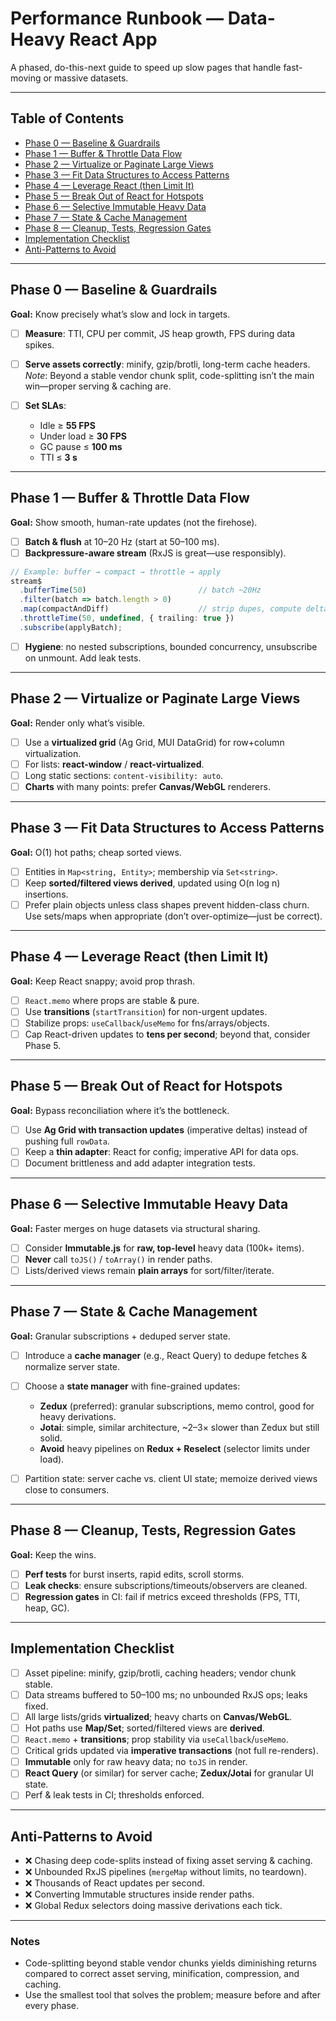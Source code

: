 # Performance Runbook — Data-Heavy React App

A phased, do-this-next guide to speed up slow pages that handle fast-moving or massive datasets.

---

## Table of Contents

* [Phase 0 — Baseline & Guardrails](#phase-0--baseline--guardrails)
* [Phase 1 — Buffer & Throttle Data Flow](#phase-1--buffer--throttle-data-flow)
* [Phase 2 — Virtualize or Paginate Large Views](#phase-2--virtualize-or-paginate-large-views)
* [Phase 3 — Fit Data Structures to Access Patterns](#phase-3--fit-data-structures-to-access-patterns)
* [Phase 4 — Leverage React (then Limit It)](#phase-4--leverage-react-then-limit-it)
* [Phase 5 — Break Out of React for Hotspots](#phase-5--break-out-of-react-for-hotspots)
* [Phase 6 — Selective Immutable Heavy Data](#phase-6--selective-immutable-heavy-data)
* [Phase 7 — State & Cache Management](#phase-7--state--cache-management)
* [Phase 8 — Cleanup, Tests, Regression Gates](#phase-8--cleanup-tests-regression-gates)
* [Implementation Checklist](#implementation-checklist)
* [Anti-Patterns to Avoid](#anti-patterns-to-avoid)

---

## Phase 0 — Baseline & Guardrails

**Goal:** Know precisely what’s slow and lock in targets.

* [ ] **Measure**: TTI, CPU per commit, JS heap growth, FPS during data spikes.
* [ ] **Serve assets correctly**: minify, gzip/brotli, long-term cache headers.
  *Note*: Beyond a stable vendor chunk split, code-splitting isn’t the main win—proper serving & caching are.
* [ ] **Set SLAs**:

  * Idle ≥ **55 FPS**
  * Under load ≥ **30 FPS**
  * GC pause ≤ **100 ms**
  * TTI ≤ **3 s**

---

## Phase 1 — Buffer & Throttle Data Flow

**Goal:** Show smooth, human-rate updates (not the firehose).

* [ ] **Batch & flush** at 10–20 Hz (start at 50–100 ms).
* [ ] **Backpressure-aware stream** (RxJS is great—use responsibly).

```ts
// Example: buffer → compact → throttle → apply
stream$
  .bufferTime(50)                         // batch ~20Hz
  .filter(batch => batch.length > 0)
  .map(compactAndDiff)                    // strip dupes, compute deltas
  .throttleTime(50, undefined, { trailing: true })
  .subscribe(applyBatch);
```

* [ ] **Hygiene**: no nested subscriptions, bounded concurrency, unsubscribe on unmount. Add leak tests.

---

## Phase 2 — Virtualize or Paginate Large Views

**Goal:** Render only what’s visible.

* [ ] Use a **virtualized grid** (Ag Grid, MUI DataGrid) for row+column virtualization.
* [ ] For lists: **react-window** / **react-virtualized**.
* [ ] Long static sections: `content-visibility: auto`.
* [ ] **Charts** with many points: prefer **Canvas/WebGL** renderers.

---

## Phase 3 — Fit Data Structures to Access Patterns

**Goal:** O(1) hot paths; cheap sorted views.

* [ ] Entities in `Map<string, Entity>`; membership via `Set<string>`.
* [ ] Keep **sorted/filtered views derived**, updated using O(n log n) insertions.
* [ ] Prefer plain objects unless class shapes prevent hidden-class churn. Use sets/maps when appropriate (don’t over-optimize—just be correct).

---

## Phase 4 — Leverage React (then Limit It)

**Goal:** Keep React snappy; avoid prop thrash.

* [ ] `React.memo` where props are stable & pure.
* [ ] Use **transitions** (`startTransition`) for non-urgent updates.
* [ ] Stabilize props: `useCallback`/`useMemo` for fns/arrays/objects.
* [ ] Cap React-driven updates to **tens per second**; beyond that, consider Phase 5.

---

## Phase 5 — Break Out of React for Hotspots

**Goal:** Bypass reconciliation where it’s the bottleneck.

* [ ] Use **Ag Grid with transaction updates** (imperative deltas) instead of pushing full `rowData`.
* [ ] Keep a **thin adapter**: React for config; imperative API for data ops.
* [ ] Document brittleness and add adapter integration tests.

---

## Phase 6 — Selective Immutable Heavy Data

**Goal:** Faster merges on huge datasets via structural sharing.

* [ ] Consider **Immutable.js** for **raw, top-level** heavy data (100k+ items).
* [ ] **Never** call `toJS()` / `toArray()` in render paths.
* [ ] Lists/derived views remain **plain arrays** for sort/filter/iterate.

---

## Phase 7 — State & Cache Management

**Goal:** Granular subscriptions + deduped server state.

* [ ] Introduce a **cache manager** (e.g., React Query) to dedupe fetches & normalize server state.
* [ ] Choose a **state manager** with fine-grained updates:

  * **Zedux** (preferred): granular subscriptions, memo control, good for heavy derivations.
  * **Jotai**: simple, similar architecture, ~2–3× slower than Zedux but still solid.
  * **Avoid** heavy pipelines on **Redux + Reselect** (selector limits under load).
* [ ] Partition state: server cache vs. client UI state; memoize derived views close to consumers.

---

## Phase 8 — Cleanup, Tests, Regression Gates

**Goal:** Keep the wins.

* [ ] **Perf tests** for burst inserts, rapid edits, scroll storms.
* [ ] **Leak checks**: ensure subscriptions/timeouts/observers are cleaned.
* [ ] **Regression gates** in CI: fail if metrics exceed thresholds (FPS, TTI, heap, GC).

---

## Implementation Checklist

* [ ] Asset pipeline: minify, gzip/brotli, caching headers; vendor chunk stable.
* [ ] Data streams buffered to 50–100 ms; no unbounded RxJS ops; leaks fixed.
* [ ] All large lists/grids **virtualized**; heavy charts on **Canvas/WebGL**.
* [ ] Hot paths use **Map/Set**; sorted/filtered views are **derived**.
* [ ] `React.memo` + **transitions**; prop stability via `useCallback`/`useMemo`.
* [ ] Critical grids updated via **imperative transactions** (not full re-renders).
* [ ] **Immutable** only for raw heavy data; no `toJS` in render.
* [ ] **React Query** (or similar) for server cache; **Zedux/Jotai** for granular UI state.
* [ ] Perf & leak tests in CI; thresholds enforced.

---

## Anti-Patterns to Avoid

* ❌ Chasing deep code-splits instead of fixing asset serving & caching.
* ❌ Unbounded RxJS pipelines (`mergeMap` without limits, no teardown).
* ❌ Thousands of React updates per second.
* ❌ Converting Immutable structures inside render paths.
* ❌ Global Redux selectors doing massive derivations each tick.

---

### Notes

* Code-splitting beyond stable vendor chunks yields diminishing returns compared to correct asset serving, minification, compression, and caching.
* Use the smallest tool that solves the problem; measure before and after every phase.
